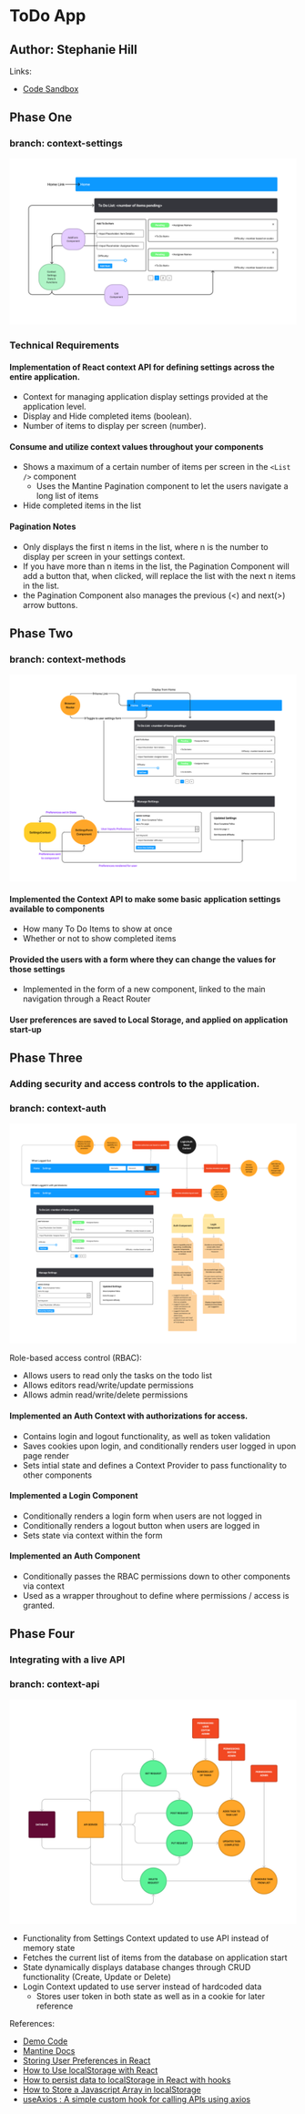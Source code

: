 # ToDo App

## Author: Stephanie Hill

Links:

- [Code Sandbox](https://codesandbox.io/p/github/stephnitis/todo-app/main?file=%2FREADME.md&workspace=%257B%2522activeFileId%2522%253A%2522cl9yg92ma000rlsjhc22529os%2522%252C%2522openFiles%2522%253A%255B%2522%252FREADME.md%2522%255D%252C%2522sidebarPanel%2522%253A%2522EXPLORER%2522%252C%2522gitSidebarPanel%2522%253A%2522COMMIT%2522%252C%2522sidekickItems%2522%253A%255B%257B%2522type%2522%253A%2522PREVIEW%2522%252C%2522taskId%2522%253A%2522start%2522%252C%2522port%2522%253A3000%252C%2522key%2522%253A%2522cl9yg9n1n005j3b6hkfkf93sh%2522%252C%2522isMinimized%2522%253Afalse%252C%2522path%2522%253A%2522%252F%2522%257D%255D%257D)

## Phase One

### branch: context-settings

![UML for lab31](./assets/Lab31.png)

### Technical Requirements

#### Implementation of React context API for defining settings across the entire application.

- Context for managing application display settings provided at the application level.
- Display and Hide completed items (boolean).
- Number of items to display per screen (number).

#### Consume and utilize context values throughout your components

- Shows a maximum of a certain number of items per screen in the `<List />` component
  - Uses the Mantine Pagination component to let the users navigate a long list of items
- Hide completed items in the list

#### Pagination Notes

- Only displays the first n items in the list, where n is the number to display per screen in your settings context.
- If you have more than n items in the list, the Pagination Component will add a button that, when clicked, will replace the list with the next n items in the list.
- the Pagination Component also manages the previous (<) and next(>) arrow buttons.

## Phase Two

### branch: context-methods

![UML for lab32](./assets/Lab32.png)

#### Implemented the Context API to make some basic application settings available to components

- How many To Do Items to show at once
- Whether or not to show completed items

#### Provided the users with a form where they can change the values for those settings

- Implemented in the form of a new component, linked to the main navigation through a React Router

#### User preferences are saved to Local Storage, and applied on application start-up

## Phase Three

### Adding security and access controls to the application.

### branch: context-auth

![auth UML](./assets/Lab33.png)

Role-based access control (RBAC):

- Allows users to read only the tasks on the todo list
- Allows editors read/write/update permissions
- Allows admin read/write/delete permissions

#### Implemented an Auth Context with authorizations for access.

- Contains login and logout functionality, as well as token validation
- Saves cookies upon login, and conditionally renders user logged in upon page render
- Sets intial state and defines a Context Provider to pass functionality to other components

#### Implemented a Login Component

- Conditionally renders a login form when users are not logged in
- Conditionally renders a logout button when users are logged in
- Sets state via context within the form

#### Implemented an Auth Component

- Conditionally passes the RBAC permissions down to other components via context
- Used as a wrapper throughout to define where permissions / access is granted.

## Phase Four

### Integrating with a live API

### branch: context-api

![phase four uml](./assets/TODO%20API.png)

- Functionality from Settings Context updated to use API instead of memory state
- Fetches the current list of items from the database on application start
- State dynamically displays database changes through CRUD functionality (Create, Update or Delete)
- Login Context updated to use server instead of hardcoded data
  - Stores user token in both state as well as in a cookie for later reference


References:

- [Demo Code](https://github.com/codefellows/seattle-code-javascript-401d48)
- [Mantine Docs](https://mantine.dev/)
- [Storing User Preferences in React](https://dev.to/lrth06/storing-user-preferences-in-react-2g4i)
- [How to Use localStorage with React](https://www.freecodecamp.org/news/how-to-use-localstorage-with-react-hooks-to-set-and-get-items/)
- [How to persist data to localStorage in React with hooks](https://dev.to/gautham495/how-to-persist-data-to-localstorage-in-react-with-hooks-6ma)
- [How to Store a Javascript Array in localStorage](https://catalins.tech/store-array-in-localstorage/)
- [useAxios : A simple custom hook for calling APIs using axios](https://dev.to/hey_yogini/useaxios-a-simple-custom-hook-for-calling-apis-using-axios-2dkj#final-code)